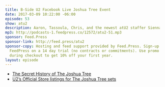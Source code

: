 ```yaml
---
title: B-Side U2 Facebook Live Joshua Tree Event
date: 2017-03-09 10:22:00 -06:00
episode: 53
show: atu2
description: Aaron, Tassoula, Chris, and the newest atU2 staffer Sienna have a quick chat reviewing U2's Facebook Live Q&A held today on The Joshua Tree's 30th anniversary.
mp3: http://podcasts-1.feedpress.co/12572/atu2-51.mp3
sponsor: Feed.Press
sponsor-link: http://feed.press/atu2
sponsor-copy: Hosting and feed support provided by Feed.Press. Sign-up today and try
  FeedPress on a 14 day trial (no contracts or commitments). Use promo code * atu2*
  during checkout to get 10% off your first year.
layout: episode
---
```


* [The Secret History of The Joshua Tree](https://www.atu2.com/news/the-secret-history-of-the-joshua-tree-part-1.html)
* [U2’s Official Store listings for The Joshua Tree sets](http://u2.fanfire.com/cgi-bin/WebObjects/Store.woa/wa/artist?artistName=U2com&sourceCode=U2TWEBWWUSD&userid=%7Bid%7D&categoryName=The+Joshua+Tree+30th+Anniversary&fanclubname=u2club&usercode=%7Bmd5Password%7D)
